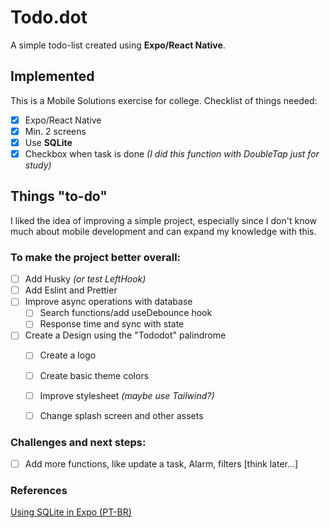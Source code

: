 # Todo.dot

A simple todo-list created using **Expo/React Native**. 

## Implemented

This is a Mobile Solutions exercise for college. Checklist of things needed:

- [x] Expo/React Native
- [x] Min. 2 screens
- [x] Use **SQLite**
- [x] Checkbox when task is done _(I did this function with DoubleTap just for study)_

## Things "to-do"

I liked the idea of ​​improving a simple project, especially since I don't know much about mobile development and can expand my knowledge with this.

### To make the project better overall:

- [ ] Add Husky _(or test LeftHook)_
- [ ] Add Eslint and Prettier
- [ ] Improve async operations with database
  - [ ] Search functions/add useDebounce hook
  - [ ] Response time and sync with state   
- [ ] Create a Design using the "Tododot" palindrome
  - [ ] Create a logo
  - [ ] Create basic theme colors
  - [ ] Improve stylesheet _(maybe use Tailwind?)_
  - [ ] Change splash screen and other assets


### Challenges and next steps:

- [ ] Add more functions, like update a task, Alarm, filters [think later...]

### References

[Using SQLite in Expo (PT-BR)](https://www.youtube.com/watch?v=BJEACwKXWf8)

